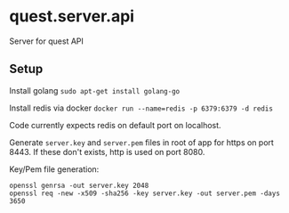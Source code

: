 quest.server.api
================
Server for quest API

Setup
-----
Install golang
`sudo apt-get install golang-go`

Install redis via docker
`docker run --name=redis -p 6379:6379 -d redis`

Code currently expects redis on default port on localhost.

Generate `server.key` and `server.pem` files in root of app for https on port 8443. If these don't exists, http is used on port 8080.

Key/Pem file generation:
```
openssl genrsa -out server.key 2048
openssl req -new -x509 -sha256 -key server.key -out server.pem -days 3650
```

